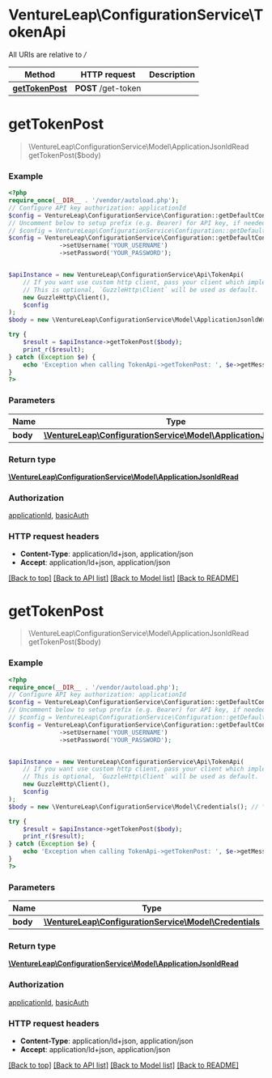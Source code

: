 # VentureLeap\ConfigurationService\TokenApi

All URIs are relative to */*

Method | HTTP request | Description
------------- | ------------- | -------------
[**getTokenPost**](TokenApi.md#gettokenpost) | **POST** /get-token | 

# **getTokenPost**
> \VentureLeap\ConfigurationService\Model\ApplicationJsonldRead getTokenPost($body)



### Example
```php
<?php
require_once(__DIR__ . '/vendor/autoload.php');
// Configure API key authorization: applicationId
$config = VentureLeap\ConfigurationService\Configuration::getDefaultConfiguration()->setApiKey('ApplicationId', 'YOUR_API_KEY');
// Uncomment below to setup prefix (e.g. Bearer) for API key, if needed
// $config = VentureLeap\ConfigurationService\Configuration::getDefaultConfiguration()->setApiKeyPrefix('ApplicationId', 'Bearer');// Configure HTTP basic authorization: basicAuth
$config = VentureLeap\ConfigurationService\Configuration::getDefaultConfiguration()
              ->setUsername('YOUR_USERNAME')
              ->setPassword('YOUR_PASSWORD');


$apiInstance = new VentureLeap\ConfigurationService\Api\TokenApi(
    // If you want use custom http client, pass your client which implements `GuzzleHttp\ClientInterface`.
    // This is optional, `GuzzleHttp\Client` will be used as default.
    new GuzzleHttp\Client(),
    $config
);
$body = new \VentureLeap\ConfigurationService\Model\ApplicationJsonldWrite(); // \VentureLeap\ConfigurationService\Model\ApplicationJsonldWrite | 

try {
    $result = $apiInstance->getTokenPost($body);
    print_r($result);
} catch (Exception $e) {
    echo 'Exception when calling TokenApi->getTokenPost: ', $e->getMessage(), PHP_EOL;
}
?>
```

### Parameters

Name | Type | Description  | Notes
------------- | ------------- | ------------- | -------------
 **body** | [**\VentureLeap\ConfigurationService\Model\ApplicationJsonldWrite**](../Model/ApplicationJsonldWrite.md)|  | [optional]

### Return type

[**\VentureLeap\ConfigurationService\Model\ApplicationJsonldRead**](../Model/ApplicationJsonldRead.md)

### Authorization

[applicationId](../../README.md#applicationId), [basicAuth](../../README.md#basicAuth)

### HTTP request headers

 - **Content-Type**: application/ld+json, application/json
 - **Accept**: application/ld+json, application/json

[[Back to top]](#) [[Back to API list]](../../README.md#documentation-for-api-endpoints) [[Back to Model list]](../../README.md#documentation-for-models) [[Back to README]](../../README.md)

# **getTokenPost**
> \VentureLeap\ConfigurationService\Model\ApplicationJsonldRead getTokenPost($body)



### Example
```php
<?php
require_once(__DIR__ . '/vendor/autoload.php');
// Configure API key authorization: applicationId
$config = VentureLeap\ConfigurationService\Configuration::getDefaultConfiguration()->setApiKey('ApplicationId', 'YOUR_API_KEY');
// Uncomment below to setup prefix (e.g. Bearer) for API key, if needed
// $config = VentureLeap\ConfigurationService\Configuration::getDefaultConfiguration()->setApiKeyPrefix('ApplicationId', 'Bearer');// Configure HTTP basic authorization: basicAuth
$config = VentureLeap\ConfigurationService\Configuration::getDefaultConfiguration()
              ->setUsername('YOUR_USERNAME')
              ->setPassword('YOUR_PASSWORD');


$apiInstance = new VentureLeap\ConfigurationService\Api\TokenApi(
    // If you want use custom http client, pass your client which implements `GuzzleHttp\ClientInterface`.
    // This is optional, `GuzzleHttp\Client` will be used as default.
    new GuzzleHttp\Client(),
    $config
);
$body = new \VentureLeap\ConfigurationService\Model\Credentials(); // \VentureLeap\ConfigurationService\Model\Credentials | 

try {
    $result = $apiInstance->getTokenPost($body);
    print_r($result);
} catch (Exception $e) {
    echo 'Exception when calling TokenApi->getTokenPost: ', $e->getMessage(), PHP_EOL;
}
?>
```

### Parameters

Name | Type | Description  | Notes
------------- | ------------- | ------------- | -------------
 **body** | [**\VentureLeap\ConfigurationService\Model\Credentials**](../Model/Credentials.md)|  | [optional]

### Return type

[**\VentureLeap\ConfigurationService\Model\ApplicationJsonldRead**](../Model/ApplicationJsonldRead.md)

### Authorization

[applicationId](../../README.md#applicationId), [basicAuth](../../README.md#basicAuth)

### HTTP request headers

 - **Content-Type**: application/ld+json, application/json
 - **Accept**: application/ld+json, application/json

[[Back to top]](#) [[Back to API list]](../../README.md#documentation-for-api-endpoints) [[Back to Model list]](../../README.md#documentation-for-models) [[Back to README]](../../README.md)

